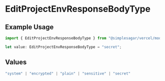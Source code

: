 # EditProjectEnvResponseBodyType

## Example Usage

```typescript
import { EditProjectEnvResponseBodyType } from "@simplesagar/vercel/models/editprojectenvop.js";

let value: EditProjectEnvResponseBodyType = "secret";
```

## Values

```typescript
"system" | "encrypted" | "plain" | "sensitive" | "secret"
```